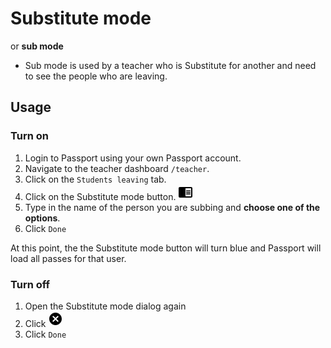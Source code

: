 # Substitute mode
or __sub mode__  

- Sub mode is used by a teacher who is Substitute for another and need to see the people who are leaving.  

## Usage
### Turn on  
1. Login to Passport using your own Passport account.
2. Navigate to the teacher dashboard `/teacher`.
3. Click on the `Students leaving` tab.
4. Click on the Substitute mode button. <svg style="height: 1.8em;width: 1.8em;"><g id="chrome-reader-mode"><path d="M13 12h7v1.5h-7zm0-2.5h7V11h-7zm0 5h7V16h-7zM21 4H3c-1.1 0-2 .9-2 2v13c0 1.1.9 2 2 2h18c1.1 0 2-.9 2-2V6c0-1.1-.9-2-2-2zm0 15h-9V6h9v13z"></path></g></svg>  
5. Type in the name of the person you are subbing and __choose one of the options__.
6. Click `Done`

At this point, the the Substitute mode button will turn blue and Passport will load all passes for that user. 

### Turn off
1. Open the Substitute mode dialog again 
2. Click <svg style="height: 1.8em;width: 1.8em;"><g id="cancel"><path d="M12 2C6.47 2 2 6.47 2 12s4.47 10 10 10 10-4.47 10-10S17.53 2 12 2zm5 13.59L15.59 17 12 13.41 8.41 17 7 15.59 10.59 12 7 8.41 8.41 7 12 10.59 15.59 7 17 8.41 13.41 12 17 15.59z"></path></g></svg>
3. Click `Done`

